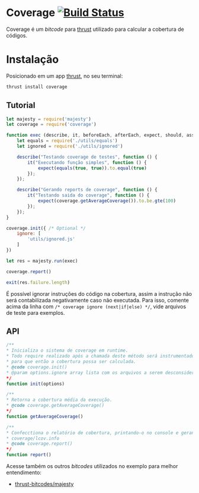 Coverage [![Build Status](https://travis-ci.org/thrust-bitcodes/coverage.svg?branch=master)](https://travis-ci.org/thrust-bitcodes/coverage)
===============

Coverage é um *bitcode* para [thrust](https://github.com/thrustjs/thrust) utilizado para calcular a cobertura de códigos.

# Instalação

Posicionado em um app [thrust](https://github.com/thrustjs/thrust), no seu terminal:

```bash
thrust install coverage
```

## Tutorial
```javascript
let majesty = require('majesty')
let coverage = require('coverage')

function exec (describe, it, beforeEach, afterEach, expect, should, assert) {
    let equals = require('./utils/equals')
    let ignored = require('./utils/ignored')

    describe("Testando coverage de testes", function () {
        it("Executando função simples", function () {
            expect(equals(true, true)).to.equal(true)
        });
    });

    describe("Gerando reports de coverage", function () {
        it("Testando saida do coverage", function () {
            expect(coverage.getAverageCoverage()).to.be.gte(100)
        });
    });
}

coverage.init({ /* Optional */
    ignore: [ 
        'utils/ignored.js'
    ]
})

let res = majesty.run(exec)

coverage.report()

exit(res.failure.length)
```

É possível ignorar instruções do código na cobertura, assim a instrução não será contabilizada negativamente caso não executada.
Para isso, comente acima da linha com `/* coverage ignore (next|if|else) */`, vide arquivos de teste para exemplos.

## API

```javascript
/**
* Inicializa o sistema de coverage em runtime.
* Todo require realizado após a chamada deste método será instrumentado em runtime,
* para que então a cobertura possa ser calculada.
* @code coverage.init()
* @param options.ignore array lista com os arquivos a serem desconsiderados na execução da cobertura (Arquivos .json e dentro da pasta .lib são sempre ignorados)
*/
function init(options)

/**
* Retorna a cobertura média da execução.
* @code coverage.getAverageCoverage()
*/
function getAverageCoverage()

/**
* Confecctiona o relatório de cobertura, printando-o no console e gerando um arquivo
* coverage/lcov.info
* @code coverage.report()
*/
function report() 
```

Acesse também os outros *bitcodes* utilizados no exemplo para melhor entendimento:

- [thrust-bitcodes/majesty](https://github.com/thrust-bitcodes/majesty)